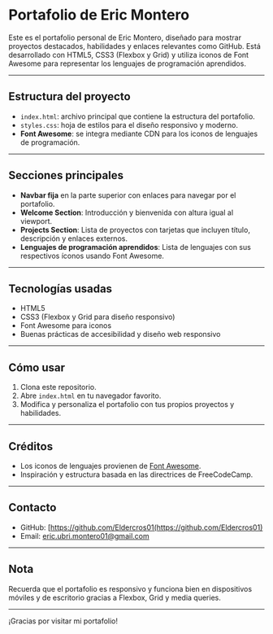 # Portafolio de Eric Montero

Este es el portafolio personal de Eric Montero, diseñado para mostrar proyectos destacados, habilidades y enlaces relevantes como GitHub. Está desarrollado con HTML5, CSS3 (Flexbox y Grid) y utiliza iconos de Font Awesome para representar los lenguajes de programación aprendidos.

---

## Estructura del proyecto

- `index.html`: archivo principal que contiene la estructura del portafolio.
- `styles.css`: hoja de estilos para el diseño responsivo y moderno.
- **Font Awesome**: se integra mediante CDN para los iconos de lenguajes de programación.

---

## Secciones principales

- **Navbar fija** en la parte superior con enlaces para navegar por el portafolio.
- **Welcome Section**: Introducción y bienvenida con altura igual al viewport.
- **Projects Section**: Lista de proyectos con tarjetas que incluyen título, descripción y enlaces externos.
- **Lenguajes de programación aprendidos**: Lista de lenguajes con sus respectivos íconos usando Font Awesome.

---

## Tecnologías usadas

- HTML5
- CSS3 (Flexbox y Grid para diseño responsivo)
- Font Awesome para iconos
- Buenas prácticas de accesibilidad y diseño web responsivo

---

## Cómo usar

1. Clona este repositorio.
2. Abre `index.html` en tu navegador favorito.
3. Modifica y personaliza el portafolio con tus propios proyectos y habilidades.

---

## Créditos

- Los iconos de lenguajes provienen de [Font Awesome](https://fontawesome.com/).
- Inspiración y estructura basada en las directrices de FreeCodeCamp.

---

## Contacto

- GitHub: [https://github.com/Eldercros01(https://github.com/Eldercros01)
- Email: eric.ubri.montero01@gmail.com

---

## Nota

Recuerda que el portafolio es responsivo y funciona bien en dispositivos móviles y de escritorio gracias a Flexbox, Grid y media queries.

---

¡Gracias por visitar mi portafolio!

